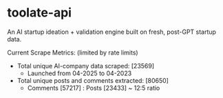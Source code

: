 # toolate-api
An AI startup ideation + validation engine built on fresh, post-GPT startup data.

Current Scrape Metrics: (limited by rate limits)
- Total unique AI-company data scraped: [23569]
    - Launched from 04-2025 to 04-2023
- Total unique posts and comments extracted: [80650]
    - Comments [57217] : Posts [23433] ~ 12:5 ratio